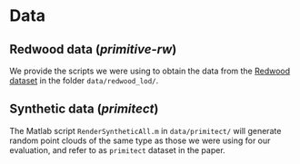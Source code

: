 # Data

## Redwood data (*primitive-rw*)

We provide the scripts we were using to obtain the data from the [Redwood dataset](http://redwood-data.org/3dscan/dataset.html) in the folder `data/redwood_lod/`.

## Synthetic data (*primitect*)

The Matlab script `RenderSyntheticAll.m` in `data/primitect/` will generate random point clouds of the same type as those we were using for our evaluation, and refer to as `primitect` dataset in the paper.